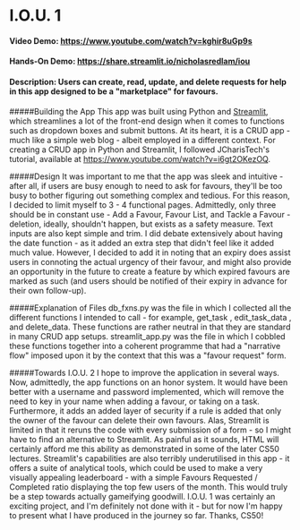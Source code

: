 # I.O.U. 1
#### Video Demo:  https://www.youtube.com/watch?v=kghir8uGp9s
#### Hands-On Demo: https://share.streamlit.io/nicholasredlam/iou
#### Description: Users can create, read, update, and delete requests for help in this app designed to be a "marketplace" for favours.

#####Building the App
This app was built using Python and [Streamlit](https://streamlit.io/), which streamlines a lot of the front-end design when it comes to functions such as dropdown boxes and submit buttons.
At its heart, it is a CRUD app - much like a simple web blog - albeit employed in a different context. For creating a CRUD app in Python and Streamlit, I followed JCharisTech's tutorial,
available at https://www.youtube.com/watch?v=i6gt2OKezOQ.

#####Design
It was important to me that the app was sleek and intuitive - after all, if users are busy enough to need to ask for favours, they'll be too busy to bother figuring out something complex and tedious.
For this reason, I decided to limit myself to 3 - 4 functional pages. Admittedly, only three should be in constant use - Add a Favour, Favour List, and Tackle a Favour - deletion, ideally, shouldn't happen, but exists as a safety measure.
Text inputs are also kept simple and trim. I did debate extensively about having the date function - as it added an extra step that didn't feel like it added much value. However, I decided to add it in noting that an expiry does assist users in connoting the actual urgency of their favour, and might also provide an opportunity in the future to create a feature by which expired favours are marked as such (and users should be notified of their expiry in advance for their own follow-up).

#####Explanation of Files
db_fxns.py was the file in which I collected all the different functions I intended to call - for example, get_task , edit_task_data , and delete_data. These functions are rather neutral in that they are standard in many CRUD app setups.
streamlit_app.py was the file in which I cobbled these functions together into a coherent programme that had a "narrative flow" imposed upon it by the context that this was a "favour request" form.

#####Towards I.O.U. 2
I hope to improve the application in several ways.
Now, admittedly, the app functions on an honor system. It would have been better with a username and password implemented, which will remove the need to key in your name when adding a favour, or taking on a task. Furthermore, it adds an added layer of security if a rule is added that only the owner of the favour can delete their own favours.
Alas, Streamlit is limited in that it reruns the code with every submission of a form - so I might have to find an alternative to Streamlit. As painful as it sounds, HTML will certainly afford me this ability as demonstrated in some of the later CS50 lectures.
Streamlit's capabilities are also terribly underutilised in this app - it offers a suite of analytical tools, which could be used to make a very visually appealing leaderboard - with a simple Favours Requested / Completed ratio displaying the top few users of the month.
This would truly be a step towards actually gameifying goodwill.
I.O.U. 1 was certainly an exciting project, and I'm definitely not done with it - but for now I'm happy to present what I have produced in the journey so far.
Thanks, CS50!
